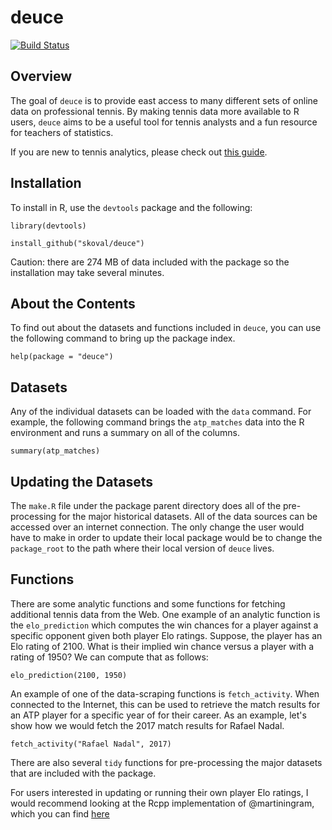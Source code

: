 deuce
=====

[![Build Status](https://travis-ci.org/kvanallen/deuce.svg?branch=master)](https://travis-ci.org/kvanallen/deuce)

## Overview

The goal of `deuce` is to provide east access to many different sets of online data on professional tennis. By making tennis data more available to R users, `deuce` aims to be a useful tool for tennis analysts and a fun resource for teachers of statistics. 

If you are new to tennis analytics, please check out [this guide](https://github.com/skoval/deuce/blob/master/inst/doc/deuce.Rmd).

## Installation

To install in R, use the `devtools` package and the following:

`library(devtools)`

`install_github("skoval/deuce")`

Caution: there are 274 MB of data included with the package so the installation may take several minutes. 


## About the Contents

To find out about the datasets and functions included in `deuce`, you can use the following command to bring up the package index.

`help(package = "deuce")`

## Datasets

Any of the individual datasets can be loaded with the `data` command. For example, the following command brings the `atp_matches` data into the R environment and runs a summary on all of the columns.

`summary(atp_matches)`

## Updating the Datasets

The `make.R` file under the package parent directory does all of the pre-processing for the major historical datasets. All of the data sources can be accessed over an internet connection. The only change the user would have to make in order to update their local package would be to change the `package_root` to the path where their local version of `deuce` lives.

## Functions

There are some analytic functions and some functions for fetching additional tennis data from the Web. One example of an analytic function is the `elo_prediction` which computes the win chances for a player against a specific opponent given both player Elo ratings. Suppose, the player has an Elo rating of 2100. What is their implied win chance versus a player with a rating of 1950? We can compute that as follows:

`elo_prediction(2100, 1950)`


An example of one of the data-scraping functions is `fetch_activity`. When connected to the Internet, this can be used to retrieve the match results for an ATP player for a specific year of for their career. As an example, let's show how we would fetch the 2017 match results for Rafael Nadal.

`fetch_activity("Rafael Nadal", 2017)`

There are also several `tidy` functions for pre-processing the major datasets that are included with the package. 

For users interested in updating or running their own player Elo ratings, I would recommend looking at the Rcpp implementation of @martiningram, which you can find [here](https://github.com/martiningram/tennisratingscpp)

